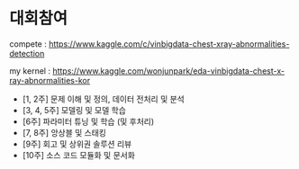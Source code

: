 # 대회참여

compete :  https://www.kaggle.com/c/vinbigdata-chest-xray-abnormalities-detection

my kernel : https://www.kaggle.com/wonjunpark/eda-vinbigdata-chest-x-ray-abnormalities-kor

- [1, 2주] 문제 이해 및 정의, 데이터 전처리 및 분석
- [3, 4, 5주] 모델링 및 모델 학습
- [6주] 파라미터 튜닝 및 학습 (및 후처리)
- [7, 8주] 앙상블 및 스태킹
- [9주] 회고 및 상위권 솔루션 리뷰
- [10주] 소스 코드 모듈화 및 문서화
